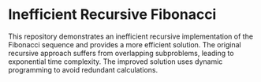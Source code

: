 # Inefficient Recursive Fibonacci

This repository demonstrates an inefficient recursive implementation of the Fibonacci sequence and provides a more efficient solution.  The original recursive approach suffers from overlapping subproblems, leading to exponential time complexity.  The improved solution uses dynamic programming to avoid redundant calculations.
